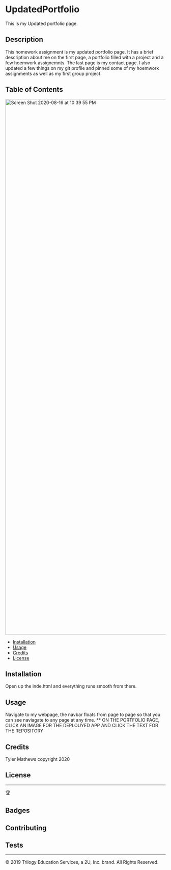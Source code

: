 # UpdatedPortfolio
This is my Updated portfolio page. 


## Description 

This homework assignment is my updated portfolio page. It has a brief description about me on the first page, a portfolio filled with a project and a few hoemwork assignemnts. The last page is my contact page. I also updated a few things on my git profile and pinned some of my hoemwork assignments as well as my first group project. 


## Table of Contents 

<img width="1680" alt="Screen Shot 2020-08-16 at 10 39 55 PM" src="https://user-images.githubusercontent.com/65747246/90357803-6adaa000-e011-11ea-9fc5-17843dfe0f70.png">



* [Installation](#installation)
* [Usage](#usage)
* [Credits](#credits)
* [License](#license)


## Installation

Open up the inde.html and everything runs smooth from there. 


## Usage 

Navigate to my webpage, the navbar floats from page to page so that you can see naviagate to any page at any time. 
**  ON THE PORTFOLIO PAGE, CLICK AN IMAGE FOR THE DEPLOUYED APP AND CLICK THE TEXT FOR THE REPOSITORY


## Credits

Tyler Mathews copyright 2020


## License



---

🏆 

## Badges



## Contributing


## Tests




---
© 2019 Trilogy Education Services, a 2U, Inc. brand. All Rights Reserved.

